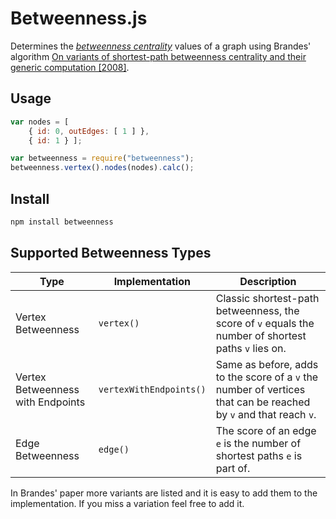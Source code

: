 Betweenness.js
=================

Determines the [_betweenness centrality_][betweenness] values of a 
graph using Brandes' algorithm [On variants of shortest-path betweenness centrality and their generic computation \[2008\]][paper].

Usage
-----
```js
var nodes = [ 
    { id: 0, outEdges: [ 1 ] }, 
    { id: 1 } ];

var betweenness = require("betweenness");
betweenness.vertex().nodes(nodes).calc();
```

Install
-------
```bash
npm install betweenness
```

Supported Betweenness Types
---------------------------
Type  |  Implementation | Description
----- | --------------- | -----------
Vertex Betweenness | `vertex()` | Classic shortest-path betweenness, the score of `v` equals the number of shortest paths `v` lies on.
Vertex Betweenness with Endpoints | `vertexWithEndpoints()` | Same as before, adds to the score of a `v` the number of vertices that can be reached by `v` and that reach `v`.
Edge Betweenness | `edge()` | The score of an edge `e` is the number of shortest paths `e` is part of.

In Brandes' paper more variants are listed and 
it is easy to add them to the implementation. 
If you miss a variation feel free to add it. 


[betweenness]: http://en.wikipedia.org/wiki/Betweenness_centrality 
[paper]: http://www.inf.uni-konstanz.de/algo/publications/b-vspbc-08.pdf